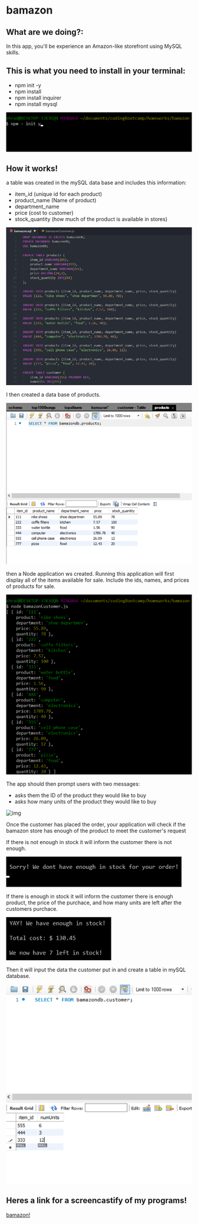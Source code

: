 # bamazon

## What are we doing?: ##
In this app, you'll be experience an Amazon-like storefront using MySQL skills. 

## This is what you need to install in your terminal: ##
* npm init -y
* npm install
* npm install inquirer
* npm install mysql

![img](/images/init.png)

## How it works! ##
a table was created in the mySQL data base and includes this information:
* item_id (unique id for each product)
* product_name (Name of product)
* department_name
* price (cost to customer)
* stock_quantity (how much of the product is available in stores)

![img](/images/mySQL.png)

I then created a data base of products.

![img](/images/productsSQL.png)

then a Node application ws created. Running this application will first display all of the items available for sale. Include the ids, names, and prices of products for sale.

![img](/images/node.png)

The app should then prompt users with two messages:
* asks them the ID of the product they would like to buy
* asks how many units of the product they would like to buy

![img](/images/insert.png)

Once the customer has placed the order, your application will check if the bamazon store has enough of the product to meet the customer's request

If there is not enough in stock it will inform the customer there is not enough.

![img](/images/sorry.png)

If there is enough in stock it will inform the customer there is enough product, the price of the purchace, and how many units are left after the customers purchace.

![img](/images/yay.png)

Then it will input the data the customer put in and create a table in mySQL database.

![img](/images/customerSQL.png)

## Heres a link for a screencastify of my programs! ##

[bamazon!](http://github.com)
